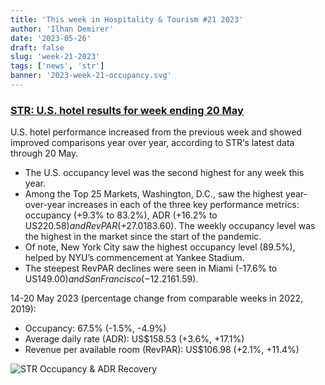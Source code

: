 ```yaml
---
title: 'This week in Hospitality & Tourism #21 2023'
author: 'Ilhan Demirer'
date: '2023-05-26'
draft: false
slug: 'week-21-2023'
tags: ['news', 'str']
banner: '2023-week-21-occupancy.svg'
---
```


### [STR: U.S. hotel results for week ending 20 May](https://str.com/press-release/str-us-hotel-results-week-ending-20-may)

U.S. hotel performance increased from the previous week and showed improved comparisons year over year, according to STR‘s latest data through 20 May.

- The U.S. occupancy level was the second highest for any week this year.
- Among the Top 25 Markets, Washington, D.C., saw the highest year-over-year increases in each of the three key performance metrics: occupancy (+9.3% to 83.2%), ADR (+16.2% to US$220.58) and RevPAR (+27.0% to US$183.60). The weekly occupancy level was the highest in the market since the start of the pandemic.
- Of note, New York City saw the highest occupancy level (89.5%), helped by NYU’s commencement at Yankee Stadium.
- The steepest RevPAR declines were seen in Miami (-17.6% to US$149.00) and San Francisco (-12.2% to US$161.59).

14-20 May 2023 (percentage change from comparable weeks in 2022, 2019):

- Occupancy: 67.5% (-1.5%, -4.9%)
- Average daily rate (ADR): US$158.53 (+3.6%, +17.1%)
- Revenue per available room (RevPAR): US$106.98 (+2.1%, +11.4%)

![STR Occupancy & ADR Recovery](/images/blogimages/2023-week-21-occupancy.svg)
